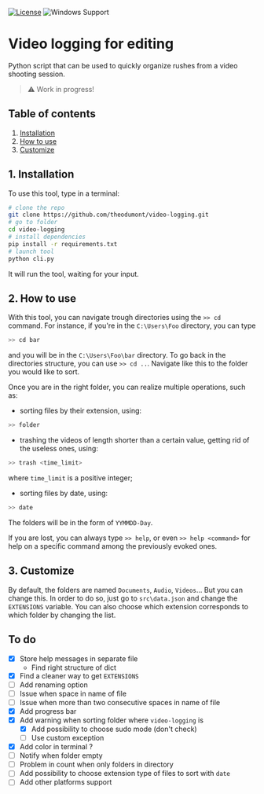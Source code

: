 [![License](https://img.shields.io/github/license/theodumont/video-logging)](https://github.com/theodumont/video-logging/blob/master/LICENSE)
![Windows Support](https://img.shields.io/badge/Windows-Support-brightgreen.svg)

# Video logging for editing

Python script that can be used to quickly organize rushes from a video shooting session.

> :warning: Work in progress!

## Table of contents

1. [ Installation ](#1-installation)
2. [ How to use ](#2-how-to-use)
3. [ Customize ](#3-customize)

## 1. Installation

To use this tool, type in a terminal:
```bash
# clone the repo
git clone https://github.com/theodumont/video-logging.git
# go to folder
cd video-logging
# install dependencies
pip install -r requirements.txt
# launch tool
python cli.py
```
It will run the tool, waiting for your input.

## 2. How to use

With this tool, you can navigate trough directories using the `>> cd` command. For instance, if you're in the `C:\Users\Foo` directory, you can type
```bash
>> cd bar
```
and you will be in the `C:\Users\Foo\bar` directory. To go back in the directories structure, you can use `>> cd ..`. Navigate like this to the folder you would like to sort.

Once you are in the right folder, you can realize multiple operations, such as:

- sorting files by their extension, using:
```bash
>> folder
```
- trashing the videos of length shorter than a certain value, getting rid of the useless ones, using:
```bash
>> trash <time_limit>
```
where `time_limit` is a positive integer;
- sorting files by date, using:
```bash
>> date
```
The folders will be in the form of `YYMMDD-Day`.

If you are lost, you can always type `>> help`, or even `>> help <command>` for help on a specific command among the previously evoked ones.

## 3. Customize

By default, the folders are named `Documents`, `Audio`, `Videos`... But you can change this. In order to do so, just go to `src\data.json` and change the `EXTENSIONS` variable. You can also choose which extension corresponds to which folder by changing the list.



## To do

- [x] Store help messages in separate file
    - Find right structure of dict
- [x] Find a cleaner way to get `EXTENSIONS`
- [ ] Add renaming option
- [ ] Issue when space in name of file
- [ ] Issue when more than two consecutive spaces in name of file
- [x] Add progress bar
- [x] Add warning when sorting folder where `video-logging` is
    - [x] Add possibility to choose sudo mode (don't check)
    - [ ] Use custom exception
- [x] Add color in terminal ?
- [ ] Notify when folder empty
- [ ] Problem in count when only folders in directory
- [ ] Add possibility to choose extension type of files to sort with `date`
- [ ] Add other platforms support
